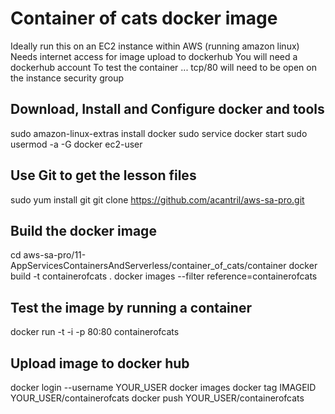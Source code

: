 # Container of cats docker image

Ideally run this on an EC2 instance within AWS (running amazon linux)
Needs internet access for image upload to dockerhub
You will need a dockerhub account
To test the container ... tcp/80 will need to be open on the instance security group

## Download, Install and Configure docker and tools

sudo amazon-linux-extras install docker
sudo service docker start
sudo usermod -a -G docker ec2-user

## Use Git to get the lesson files

sudo yum install git
git clone https://github.com/acantril/aws-sa-pro.git

## Build the docker image

cd aws-sa-pro/11-AppServicesContainersAndServerless/container_of_cats/container
docker build -t containerofcats .
docker images --filter reference=containerofcats

## Test the image by running a container
docker run -t -i -p 80:80 containerofcats

## Upload image to docker hub

docker login --username YOUR_USER
docker images
docker tag IMAGEID YOUR_USER/containerofcats
docker push YOUR_USER/containerofcats

